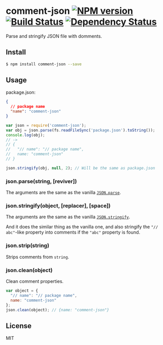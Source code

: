 # comment-json [![NPM version](https://badge.fury.io/js/comment-json.svg)](http://badge.fury.io/js/comment-json) [![Build Status](https://travis-ci.org/kaelzhang/node-comment-json.svg?branch=master)](https://travis-ci.org/kaelzhang/node-comment-json) [![Dependency Status](https://gemnasium.com/kaelzhang/node-comment-json.svg)](https://gemnasium.com/kaelzhang/node-comment-json)

Parse and stringify JSON file with domments.

## Install

```sh
$ npm install comment-json --save
```

## Usage

package.json:

```json
{
  // package name
  "name": "comment-json"
}
```

```js
var json = require('comment-json');
var obj = json.parse(fs.readFileSync('package.json').toString());
console.log(obj);
// ->
// {
//   "// name": "// package name",
//   name: "comment-json"
// }

json.stringify(obj, null, 2); // Will be the same as package.json
```

### json.parse(string, [reviver])

The arguments are the same as the vanilla [`JSON.parse`](https://developer.mozilla.org/en-US/docs/Web/JavaScript/Reference/Global_Objects/JSON/parse).


### json.stringify(object, [replacer], [space])

The arguments are the same as the vanilla [`JSON.stringify`](https://developer.mozilla.org/en-US/docs/Web/JavaScript/Reference/Global_Objects/JSON/stringify).

And it does the similar thing as the vanilla one, and also stringify the `"// abc"`-like property into comments if the `"abc"` property is found.


### json.strip(string)

Strips comments from `string`.

### json.clean(object)

Clean comment properties.

```js
var object = {
  "// name": "// package name",
  name: "comment-json"
};
json.clean(object); // {name: "comment-json"}
```

## License

MIT
